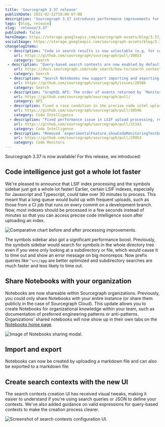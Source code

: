 ```yaml
---
title: 'Sourcegraph 3.37 release'
publishDate: 2022-02-22T10:00-07:00
description: 'Sourcegraph 3.37 introduces performance improvements for Code Intellgience, sharing functionality for Notebooks, and a new UI for creating search contexts.'
tags: [blog, release]
slug: 'release/3.37'
published: false
heroImage: https://storage.googleapis.com/sourcegraph-assets/blog/3.37/sourcegraph-3-37-release.png
socialImage: https://storage.googleapis.com/sourcegraph-assets/blog/3.37/sourcegraph-3-37-release.png
changelogItems:
  - description: "Code in search results is now selectable (e.g. for copying). Just clicking on the code continues to open the corresponding file as it did before."
    url: https://github.com/sourcegraph/sourcegraph/pull/30033
    category: Search
 - description: "Query-based search contexts are now enabled by default as a beta feature, making it easier to scope queries for monorepos or large codebases."
    url: https://docs.sourcegraph.com/code_search/how-to/search_contexts#beta-query-based-search-contexts
    category: Search
  - description: "Search Notebooks now support importing and exporting Markdown-formatted files."
    url: https://github.com/sourcegraph/sourcegraph/issues/28586
    category: Search
  - description: "GraphQL API: The order of events returned by `MonitorTriggerEventConnection` has been reversed so newer events are returned first. The `after` parameter has been modified accordingly to return events older the one specified, to allow for pagination. TODO"
    url: https://github.com/sourcegraph/sourcegraph/pull/
    category: API
  - description: Fixed a race condition in the precise code intel upload expirer process that prematurely expired new uploads.
    url: https://github.com/sourcegraph/sourcegraph/pull/30546
    category: Code Intelligence
  - description: "Fixed performance issue in LSIF upload processing, reducing the latency between uploading an LSIF index and accessing precise code intel in the UI."
    url: https://github.com/sourcegraph/sourcegraph/pull/31143
    category: Code Intelligence
  - description: "Removed `experimentalFeature.showCodeMonitoringTestEmailButton`. Test emails can still be sent by editing the code monitor and expanding the \"Send email notification\" section."
    url: https://github.com/sourcegraph/sourcegraph/pull/29953
    category: Code Monitors
---
```


Sourcegraph 3.37 is now available! For this release, we introduced:

## Code intelligence just got a whole lot faster

We're pleased to announce that LSIF index processing and the symbols sidebar just got a whole lot faster! Earlier, certain LSIF indexes, especially for Javascript and Typescript, could take over 30 minutes to process. This meant that a long queue would build up with frequent uploads, such as those from a CI job that runs on every commit on a development branch. Now, most indexes should be processed in a few seconds instead of minutes so that you can access precise code intelligence soon after uploading an index.

<img class="blog-image" title="LSIF upload speedup" alt="Comparative chart before and after processing improvements." src="https://storage.googleapis.com/sourcegraph-assets/blog/3.37/lsif-upload-speedup.png">

The symbols sidebar also got a significant performance boost. Previously, the symbols sidebar would search for symbols in the whole directory tree even if you were only looking at a subdirectory or file, which would cause it to time out and show an error message on big monorepos. Now prefix queries like `^src/app` are better optimized and subdirectory searches are much faster and less likely to time out.

## Share Notebooks with your organization

Notebooks are now shareable within Sourcegraph organizations. Previously, you could only share Notebooks with your entire instance (or share them publicly in the case of Sourcegraph Cloud). This update allows you to create Notebooks for organizational knowledge within your team, such as documentation of preferred engineering patterns or anti-patterns. Organizations' shared notebooks will now show up in their own tabs on the [Notebooks home page](https://sourcegraph.com/notebooks).

<img class="blog-image" title="Notebooks sharing" alt="Image of Notebooks sharing modal." src="https://storage.googleapis.com/sourcegraph-assets/docs/images/notebooks/notebook_sharing.png">

## Import and export

Notebooks can now be created by uploading a markdown file and can also be exported to a markdown file.

## Create search contexts with the new UI

The search contexts creation UI has received visual tweaks, making it easier to understand if you're using search queries or JSON to define your contexts. We've also added guidance on valid expressions for query-based contexts to make the creation process clearer.

<img class="blog-image" title="Search contexts type selection" alt="Screenshot of search contexts configuration UI." src="https://storage.googleapis.com/sourcegraph-assets/docs/images/search_contexts/select_context_type.png">
